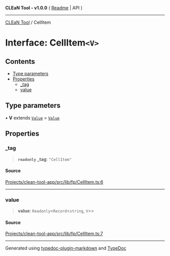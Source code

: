 **CLEaN Tool - v1.0.0** ( [Readme](../README.md) \| API )

***

[CLEaN Tool](../exports.md) / CellItem

# Interface: CellItem`<V>`

## Contents

- [Type parameters](CellItem.md#type-parameters)
- [Properties](CellItem.md#properties)
  - [\_tag](CellItem.md#tag)
  - [value](CellItem.md#value)

## Type parameters

▪ **V** extends [`Value`](../type-aliases/Value.md) = [`Value`](../type-aliases/Value.md)

## Properties

### \_tag

> **`readonly`** **\_tag**: `"CellItem"`

#### Source

[Projects/clean-tool-app/src/lib/fp/CellItem.ts:6](https://github.com/yuckyh/clean-tool-app/)

***

### value

> **value**: `Readonly`\<`Record`\<`string`, `V`\>\>

#### Source

[Projects/clean-tool-app/src/lib/fp/CellItem.ts:7](https://github.com/yuckyh/clean-tool-app/)

***

Generated using [typedoc-plugin-markdown](https://www.npmjs.com/package/typedoc-plugin-markdown) and [TypeDoc](https://typedoc.org/)
